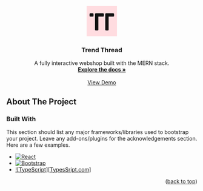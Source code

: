 <br />
<div align="center">
  <a href="https://github.com/nvtcacenco-dev/webshop-client">
    <img src="public/logo.png" alt="Logo" width="80" height="80">
  </a>

  <h3 align="center">Trend Thread</h3>

  <p align="center">
    A fully interactive webshop built with the MERN stack.
    <br />
    <a href=""><strong>Explore the docs »</strong></a>
    <br />
    <br />
    <a href="https://trendthreadshop.com">View Demo</a>
  </p>
</div>



## About The Project



### Built With

This section should list any major frameworks/libraries used to bootstrap your project. Leave any add-ons/plugins for the acknowledgements section. Here are a few examples.

* [![React][React.js]][React-url]
* [![Bootstrap][Bootstrap.com]][Bootstrap-url]
* [![TypeScript][TypesSript.com]][TypeScript-url]

<p align="right">(<a href="#readme-top">back to top</a>)</p>

[React.js]: https://img.shields.io/badge/React-20232A?style=for-the-badge&logo=react&logoColor=61DAFB
[React-url]: https://reactjs.org/
[Bootstrap.com]: https://img.shields.io/badge/Bootstrap-563D7C?style=for-the-badge&logo=bootstrap&logoColor=white
[Bootstrap-url]: https://getbootstrap.com
[TypeScript.com]: https://img.shields.io/badge/TypeScript-007acc?style=for-the-badge&logo=typescript&logoColor=white
[TypeScript-url]: https://www.typescriptlang.org
